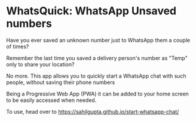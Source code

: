 # WhatsQuick: WhatsApp Unsaved numbers

Have you ever saved an unknown number just to WhatsApp them a couple of times?

Remember the last time you saved a delivery person's number as "Temp" only to share your location?

No more. This app allows you to quickly start a WhatsApp chat with such people, without saving their phone numbers

Being a Progressive Web App (PWA) it can be added to your home screen to be easily accessed when needed. 

To use, head over to https://sahilgupta.github.io/start-whatsapp-chat/
